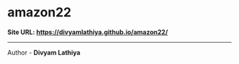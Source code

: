 # amazon22

**Site URL: https://divyamlathiya.github.io/amazon22/**

---
Author - **Divyam Lathiya**
